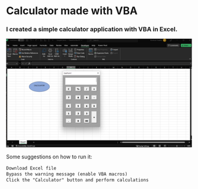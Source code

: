 # Calculator made with VBA

### I created a simple calculator application with VBA in Excel. 

![Demo_image](https://github.com/Kinshuk3/VBA-simple-Calculator/blob/master/demo-calc.png?raw=true)

Some suggestions on how to run it:
```
Download Excel file
Bypass the warning message (enable VBA macros)
Click the "Calculator" button and perform calculations
```
